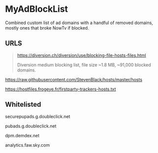 # MyAdBlockList
Combined custom list of ad domains with a handful of removed domains, mostly ones that broke NowTv if blocked.



## URLS

> https://diversion.ch/diversion/use/blocking-file-hosts-files.html
>
> Diversion medium blocking list, file size ~1.8 MB, ~91,000 blocked domains.

https://raw.githubusercontent.com/StevenBlack/hosts/master/hosts

https://hostfiles.frogeye.fr/firstparty-trackers-hosts.txt



## Whitelisted

securepupads.g.doubleclick.net

pubads.g.doubleclick.net

dpm.demdex.net

analytics.faw.sky.com
